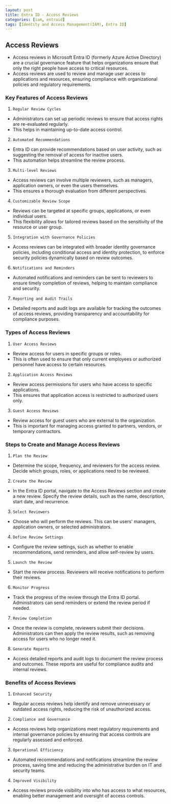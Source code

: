 ```yaml
---
layout: post
title: Entra ID - Access Reviews
categories: [iam, entraid]
tags: [Identity and Access Management(IAM), Entra ID]
---
```


## Access Reviews
- Access reviews in Microsoft Entra ID (formerly Azure Active Directory) are a crucial governance feature that helps organizations ensure that only the right people have access to critical resources. 
- Access reviews are used to review and manage user access to applications and resources, ensuring compliance with organizational policies and regulatory requirements.

### Key Features of Access Reviews
1. `Regular Review Cycles`
- Administrators can set up periodic reviews to ensure that access rights are re-evaluated regularly. 
- This helps in maintaining up-to-date access control.

2. `Automated Recommendations`
- Entra ID can provide recommendations based on user activity, such as suggesting the removal of access for inactive users. 
- This automation helps streamline the review process.

3. `Multi-level Reviews`
- Access reviews can involve multiple reviewers, such as managers, application owners, or even the users themselves. 
- This ensures a thorough evaluation from different perspectives.

4. `Customizable Review Scope`
- Reviews can be targeted at specific groups, applications, or even individual users. 
- This flexibility allows for tailored reviews based on the sensitivity of the resource or user group.

5. `Integration with Governance Policies`
- Access reviews can be integrated with broader identity governance policies, including conditional access and identity protection, to enforce security policies dynamically based on review outcomes.

6. `Notifications and Reminders`
- Automated notifications and reminders can be sent to reviewers to ensure timely completion of reviews, helping to maintain compliance and security.

7. `Reporting and Audit Trails`
- Detailed reports and audit logs are available for tracking the outcomes of access reviews, providing transparency and accountability for compliance purposes.

### Types of Access Reviews
1. `User Access Reviews`
- Review access for users in specific groups or roles. 
- This is often used to ensure that only current employees or authorized personnel have access to certain resources.

2. `Application Access Reviews`
- Review access permissions for users who have access to specific applications. 
- This ensures that application access is restricted to authorized users only.

3. `Guest Access Reviews`
- Review access for guest users who are external to the organization. 
- This is important for managing access granted to partners, vendors, or temporary contractors.

### Steps to Create and Manage Access Reviews
1. `Plan the Review`
- Determine the scope, frequency, and reviewers for the access review. Decide which groups, roles, or applications need to be reviewed.

2. `Create the Review`
- In the Entra ID portal, navigate to the Access Reviews section and create a new review. Specify the review details, such as the name, description, start date, and recurrence.

3. `Select Reviewers`
- Choose who will perform the reviews. This can be users' managers, application owners, or selected administrators.

4. `Define Review Settings`
- Configure the review settings, such as whether to enable recommendations, send reminders, and allow self-review by users.

5. `Launch the Review`
- Start the review process. Reviewers will receive notifications to perform their reviews.

6. `Monitor Progress`
- Track the progress of the review through the Entra ID portal. Administrators can send reminders or extend the review period if needed.

7. `Review Completion`
- Once the review is complete, reviewers submit their decisions. Administrators can then apply the review results, such as removing access for users who no longer need it.

8. `Generate Reports`
- Access detailed reports and audit logs to document the review process and outcomes. These reports are useful for compliance audits and internal reviews.

### Benefits of Access Reviews
1. `Enhanced Security`
- Regular access reviews help identify and remove unnecessary or outdated access rights, reducing the risk of unauthorized access.

2. `Compliance and Governance`
- Access reviews help organizations meet regulatory requirements and internal governance policies by ensuring that access controls are regularly assessed and enforced.

3. `Operational Efficiency`
- Automated recommendations and notifications streamline the review process, saving time and reducing the administrative burden on IT and security teams.

4. `Improved Visibility`
- Access reviews provide visibility into who has access to what resources, enabling better management and oversight of access controls.

